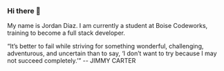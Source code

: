 ### Hi there 👋
My name is Jordan Diaz. I am currently a student at Boise Codeworks, training to become a full stack developer. 


“It’s better to fail while striving for something wonderful, challenging, adventurous, and uncertain than to say, ‘I don’t want to try because I may not succeed completely.’”
-- JIMMY CARTER

<!--
**JordanLDiaz/JordanLDiaz** is a ✨ _special_ ✨ repository because its `README.md` (this file) appears on your GitHub profile.

Here are some ideas to get you started:

- 🔭 I’m currently working on ...
- 🌱 I’m currently learning ...
- 👯 I’m looking to collaborate on ...
- 🤔 I’m looking for help with ...
- 💬 Ask me about ...
- 📫 How to reach me: ...
- 😄 Pronouns: ...
- ⚡ Fun fact: ...
-->

